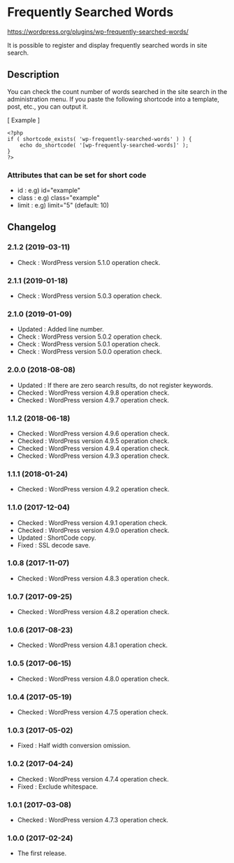 # Frequently Searched Words
https://wordpress.org/plugins/wp-frequently-searched-words/

It is possible to register and display frequently searched words in site search.

## Description

You can check the count number of words searched in the site search in the administration menu.
If you paste the following shortcode into a template, post, etc., you can output it.

[ Example ]
```
<?php
if ( shortcode_exists( 'wp-frequently-searched-words' ) ) {
	echo do_shortcode( '[wp-frequently-searched-words]' );
}
?>
```

### Attributes that can be set for short code

- id    : e.g) id="example"
- class : e.g) class="example"
- limit : e.g) limit="5" (default: 10)

## Changelog

### 2.1.2 (2019-03-11)
- Check : WordPress version 5.1.0 operation check.

### 2.1.1 (2019-01-18)
- Check : WordPress version 5.0.3 operation check.

### 2.1.0 (2019-01-09)
- Updated : Added line number.
- Check : WordPress version 5.0.2 operation check.
- Check : WordPress version 5.0.1 operation check.
- Check : WordPress version 5.0.0 operation check.

### 2.0.0 (2018-08-08)
- Updated : If there are zero search results, do not register keywords.
- Checked : WordPress version 4.9.8 operation check.
- Checked : WordPress version 4.9.7 operation check.

### 1.1.2 (2018-06-18)
- Checked : WordPress version 4.9.6 operation check.
- Checked : WordPress version 4.9.5 operation check.
- Checked : WordPress version 4.9.4 operation check.
- Checked : WordPress version 4.9.3 operation check.

### 1.1.1 (2018-01-24)
- Checked : WordPress version 4.9.2 operation check.

### 1.1.0 (2017-12-04)
- Checked : WordPress version 4.9.1 operation check.
- Checked : WordPress version 4.9.0 operation check.
- Updated : ShortCode copy.
- Fixed : SSL decode save.

### 1.0.8 (2017-11-07)
- Checked : WordPress version 4.8.3 operation check.

### 1.0.7 (2017-09-25)
- Checked : WordPress version 4.8.2 operation check.

### 1.0.6 (2017-08-23)
- Checked : WordPress version 4.8.1 operation check.

### 1.0.5 (2017-06-15)
- Checked : WordPress version 4.8.0 operation check.

### 1.0.4 (2017-05-19)
- Checked : WordPress version 4.7.5 operation check.

### 1.0.3 (2017-05-02)
- Fixed : Half width conversion omission.

### 1.0.2 (2017-04-24)
- Checked : WordPress version 4.7.4 operation check.
- Fixed : Exclude whitespace.

### 1.0.1 (2017-03-08)
- Checked : WordPress version 4.7.3 operation check.

### 1.0.0 (2017-02-24)
- The first release.